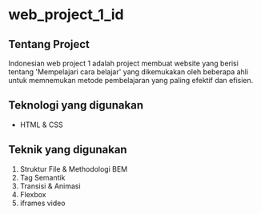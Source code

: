 # web_project_1_id

## Tentang Project 
Indonesian web project 1 adalah project membuat website yang berisi tentang 'Mempelajari cara belajar' yang dikemukakan oleh beberapa ahli untuk memnemukan metode pembelajaran yang paling efektif dan efisien.

## Teknologi yang digunakan
* HTML & CSS

## Teknik yang digunakan
1. Struktur File & Methodologi BEM
2. Tag Semantik
3. Transisi & Animasi
4. Flexbox 
5. iframes video
